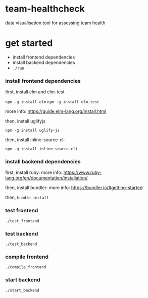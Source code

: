 # team-healthcheck

data visualisation tool for assessing team health

# get started

* install frontend dependencies
* install backend dependencies
* `./run`

### install frontend dependencies

first, install elm and elm-test

`npm -g install elm`
`npm -g install elm-test`

more info: https://guide.elm-lang.org/install.html

then, install uglifyjs

`npm -g install uglify-js`

then, install inline-source-cli

`npm -g install inline-source-cli`

### install backend dependencies

first, install ruby:
more info: https://www.ruby-lang.org/en/documentation/installation/

then, install bundler:
more info: https://bundler.io/#getting-started

then, `bundle install`

### test frontend

`./test_frontend`

### test backend

`./test_backend`

### compile frontend

`./compile_frontend`

### start backend

`./start_backend`
